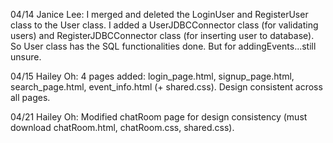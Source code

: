 04/14 Janice Lee: I merged and deleted the LoginUser and RegisterUser class to the User class. I added a 
                  UserJDBCConnector class (for validating users) and RegisterJDBCConnector class (for inserting user to database). So User class has the SQL functionalities done. 
                  But for addingEvents...still unsure. 

04/15 Hailey Oh: 4 pages added: login_page.html, signup_page.html, search_page.html, event_info.html (+ shared.css). Design consistent across all pages. 

04/21 Hailey Oh: Modified chatRoom page for design consistency (must download chatRoom.html, chatRoom.css, shared.css). 
